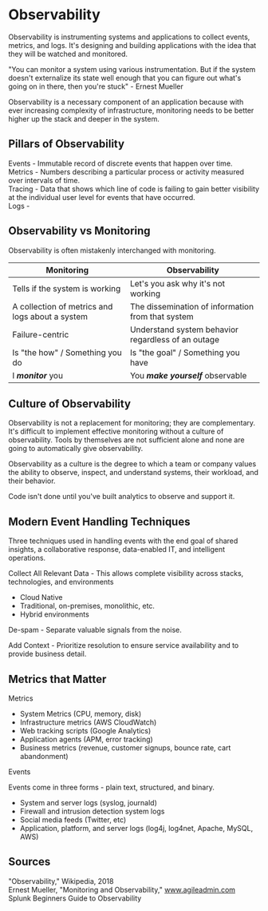 # Observability

Observability is instrumenting systems and applications to collect events, metrics, and logs. It's designing and building applications with the idea that they will be watched and monitored.

"You can monitor a system using various instrumentation. But if the system doesn't externalize its state well enough that you can figure out what's going on in there, then you're stuck" - Ernest Mueller

Observability is a necessary component of an application because with ever increasing complexity of infrastructure, monitoring needs to be better higher up the stack and deeper in the system.

## Pillars of Observability

Events - Immutable record of discrete events that happen over time.  
Metrics - Numbers describing a particular process or activity measured over intervals of time.  
Tracing - Data that shows which line of code is failing to gain better visibility at the individual user level for events that have occurred.  
Logs - 

## Observability vs Monitoring

Observability is often mistakenly interchanged with monitoring.  

Monitoring | Observability
 --------- | -------------
Tells if the system is working | Let's you ask why it's not working
A collection of metrics and logs about a system | The dissemination of information from that system
Failure-centric | Understand system behavior regardless of an outage
Is "the how" / Something you do | Is "the goal" / Something you have
I ***monitor*** you | You ***make yourself*** observable

## Culture of Observability

Observability is not a replacement for monitoring; they are complementary. It's difficult to implement effective monitoring without a culture of observability. Tools by themselves are not sufficient alone and none are going to automatically give observability.  

Observability as a culture is the degree to which a team or company values the ability to observe, inspect, and understand systems, their workload, and their behavior.  

Code isn't done until you've built analytics to observe and support it.

## Modern Event Handling Techniques

Three techniques used in handling events with the end goal of shared insights, a collaborative response, data-enabled IT, and intelligent operations.  

Collect All Relevant Data - This allows complete visibility across stacks, technologies, and environments

- Cloud Native
- Traditional, on-premises, monolithic, etc.
- Hybrid environments

De-spam - Separate valuable signals from the noise.

Add Context - Prioritize resolution to ensure service availability and to provide business detail.

## Metrics that Matter

Metrics

- System Metrics (CPU, memory, disk)
- Infrastructure metrics (AWS CloudWatch)
- Web tracking scripts (Google Analytics)
- Application agents (APM, error tracking)
- Business metrics (revenue, customer signups, bounce rate, cart abandonment)

Events

Events come in three forms - plain text, structured, and binary.

- System and server logs (syslog, journald)
- Firewall and intrusion detection system logs
- Social media feeds (Twitter, etc)
- Application, platform, and server logs (log4j, log4net, Apache, MySQL, AWS)

## Sources

"Observability," Wikipedia, 2018  
Ernest Mueller, "Monitoring and Observability," www.agileadmin.com  
Splunk Beginners Guide to Observability  
